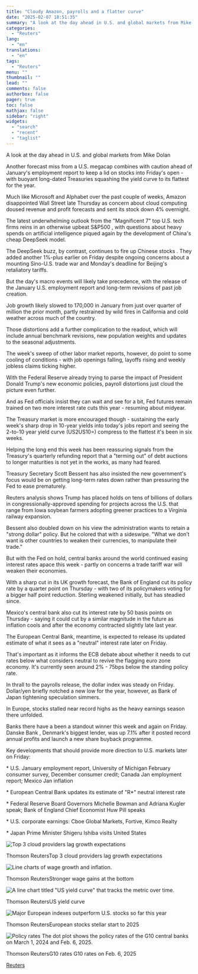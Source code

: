 ```yaml
---
title: "Cloudy Amazon, payrolls and a flatter curve"
date: "2025-02-07 18:51:35"
summary: "A look at the day ahead in U.S. and global markets from Mike DolanAnother forecast miss from a U.S. megacap combines with caution ahead of January's employment report to keep a lid on stocks into Friday's open - with buoyant long-dated Treasuries squashing the yield curve to its flattest for..."
categories:
  - "Reuters"
lang:
  - "en"
translations:
  - "en"
tags:
  - "Reuters"
menu: ""
thumbnail: ""
lead: ""
comments: false
authorbox: false
pager: true
toc: false
mathjax: false
sidebar: "right"
widgets:
  - "search"
  - "recent"
  - "taglist"
---
```


A look at the day ahead in U.S. and global markets from Mike Dolan

Another forecast miss from a U.S. megacap combines with caution ahead of January's employment report to keep a lid on stocks into Friday's open - with buoyant long-dated Treasuries squashing the yield curve to its flattest for the year.

Much like Microsoft and Alphabet over the past couple of weeks, Amazon disappointed Wall Street late Thursday as concern about cloud computing doused revenue and profit forecasts and sent its stock down 4% overnight.

The latest underwhelming outlook from the "Magnificent 7" top U.S. tech firms reins in an otherwise upbeat S&P500 , with questions about heavy spends on artificial intelligence piqued again by the development of China's cheap DeepSeek model.

The DeepSeek buzz, by contrast, continues to fire up Chinese stocks . They added another 1%-plus earlier on Friday despite ongoing concerns about a mounting Sino-U.S. trade war and Monday's deadline for Beijing's retaliatory tariffs.

But the day's macro events will likely take precedence, with the release of the January U.S. employment report and long-term revisions of past job creation.

Job growth likely slowed to 170,000 in January from just over quarter of million the prior month, partly restrained by wild fires in California and cold weather across much of the country.

Those distortions add a further complication to the readout, which will include annual benchmark revisions, new population weights and updates to the seasonal adjustments.

The week's sweep of other labor market reports, however, do point to some cooling of conditions - with job openings falling, layoffs rising and weekly jobless claims ticking higher.

With the Federal Reserve already trying to parse the impact of President Donald Trump's new economic policies, payroll distortions just cloud the picture even further.

And as Fed officials insist they can wait and see for a bit, Fed futures remain trained on two more interest rate cuts this year - resuming about midyear.

The Treasury market is more encouraged though - sustaining the early week's sharp drop in 10-year yields into today's jobs report and seeing the 2-to-10 year yield curve (US2US10=) compress to the flattest it's been in six weeks.

Helping the long end this week has been reassuring signals from the Treasury's quarterly refunding report that a "terming out" of debt auctions to longer maturities is not yet in the works, as many had feared.

Treasury Secretary Scott Bessent has also insisted the new government's focus would be on getting long-term rates down rather than pressuring the Fed to ease prematurely.

Reuters analysis shows Trump has placed holds on tens of billions of dollars in congressionally-approved spending for projects across the U.S. that range from Iowa soybean farmers adopting greener practices to a Virginia railway expansion.

Bessent also doubled down on his view the administration wants to retain a "strong dollar" policy. But he colored that with a sideswipe. "What we don’t want is other countries to weaken their currencies, to manipulate their trade."

But with the Fed on hold, central banks around the world continued easing interest rates apace this week - partly on concerns a trade tariff war will weaken their economies.

With a sharp cut in its UK growth forecast, the Bank of England cut its policy rate by a quarter point on Thursday - with two of its policymakers voting for a bigger half point reduction. Sterling weakened initially, but has steadied since.

Mexico's central bank also cut its interest rate by 50 basis points on Thursday - saying it could cut by a similar magnitude in the future as inflation cools and after the economy contracted slightly late last year.

The European Central Bank, meantime, is expected to release its updated estimate of what it sees as a "neutral" interest rate later on Friday.

That's important as it informs the ECB debate about whether it needs to cut rates below what considers neutral to revive the flagging euro zone economy. It's currently seen around 2% - 75bps below the standing policy rate.

In thrall to the payrolls release, the dollar index was steady on Friday. Dollar/yen briefly notched a new low for the year, however, as Bank of Japan tightening speculation simmers.

In Europe, stocks stalled near record highs as the heavy earnings season there unfolded.

Banks there have a been a standout winner this week and again on Friday. Danske Bank , Denmark's biggest lender, was up 7.1% after it posted record annual profits and launch a new share buyback programme.

Key developments that should provide more direction to U.S. markets later on Friday:

\* U.S. January employment report, University of Michigan February consumer survey, December consumer credit; Canada Jan employment report; Mexico Jan inflation

\* European Central Bank updates its estimate of "R\*" neutral interest rate

\* Federal Reserve Board Governors Michelle Bowman and Adriana Kugler speak; Bank of England Chief Economist Huw Pill speaks

\* U.S. corporate earnings: Cboe Global Markets, Fortive, Kimco Realty

\* Japan Prime Minister Shigeru Ishiba visits United States

![Top 3 cloud providers lag growth expectations](https://s3.tradingview.com/news/image/tag:reuters.com,2025:newsml_L8N3OX2QX-7c6b44ef681bb8b0fb9fdff51b67a8f4-resized.jpeg)

Thomson ReutersTop 3 cloud providers lag growth expectations



![Line charts of wage growth and inflation.](https://s3.tradingview.com/news/image/tag:reuters.com,2025:newsml_L8N3OX2QX-63f9c1128363717defedd92b75d0fcba-resized.jpeg)

Thomson ReutersStronger wage gains at the bottom



![A line chart titled "US yield curve" that tracks the metric over time.](https://s3.tradingview.com/news/image/tag:reuters.com,2025:newsml_L8N3OX2QX-4b036eade142616fa0ae047a8a4d546d-resized.jpeg)

Thomson ReutersUS yield curve



![Major European indexes outperform U.S. stocks so far this year](https://s3.tradingview.com/news/image/tag:reuters.com,2025:newsml_L8N3OX2QX-6b87106f4585f165505581b996e54722-resized.jpeg)

Thomson ReutersEuropean stocks stellar start to 2025



![Policy rates The dot plot shows the policy rates of the G10 central banks on March 1, 2024 and Feb. 6, 2025.](https://s3.tradingview.com/news/image/tag:reuters.com,2025:newsml_L8N3OX2QX-7d19bbc55002ff66170697c838a940f9-resized.jpeg)

Thomson ReutersG10 rates G10 rates on Feb. 6, 2025

[Reuters](https://www.tradingview.com/news/reuters.com,2025:newsml_L8N3OX2QX:0-cloudy-amazon-payrolls-and-a-flatter-curve/)
